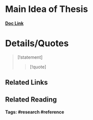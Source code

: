 # Main Idea of Thesis


#### [Doc Link](https://pubmed.ncbi.nlm.nih.gov/33179420/)

# Details/Quotes

> [!statement] 
> 
> >[!quote]




## Related Links

## Related Reading



#### Tags: #research #reference 